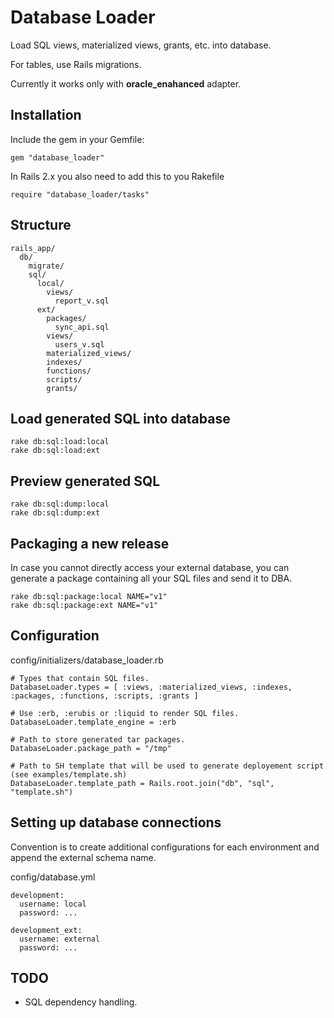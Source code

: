Database Loader
===============

Load SQL views, materialized views, grants, etc. into database.

For tables, use Rails migrations.

Currently it works only with **oracle_enahanced** adapter.

## Installation

Include the gem in your Gemfile:

    gem "database_loader"

In Rails 2.x you also need to add this to you Rakefile

    require "database_loader/tasks"

## Structure

    rails_app/
      db/
        migrate/
        sql/
          local/
            views/
              report_v.sql
          ext/
            packages/
              sync_api.sql
            views/
              users_v.sql
            materialized_views/
            indexes/
            functions/
            scripts/
            grants/

## Load generated SQL into database

    rake db:sql:load:local
    rake db:sql:load:ext

## Preview generated SQL

    rake db:sql:dump:local
    rake db:sql:dump:ext

## Packaging a new release

In case you cannot directly access your external database,
you can generate a package containing all your SQL files and send it to DBA.

    rake db:sql:package:local NAME="v1"
    rake db:sql:package:ext NAME="v1"

## Configuration

config/initializers/database_loader.rb

    # Types that contain SQL files.
    DatabaseLoader.types = [ :views, :materialized_views, :indexes, :packages, :functions, :scripts, :grants ]

    # Use :erb, :erubis or :liquid to render SQL files.
    DatabaseLoader.template_engine = :erb

    # Path to store generated tar packages.
    DatabaseLoader.package_path = "/tmp"

    # Path to SH template that will be used to generate deployement script (see examples/template.sh)
    DatabaseLoader.template_path = Rails.root.join("db", "sql", "template.sh")

## Setting up database connections

Convention is to create additional configurations for
each environment and append the external schema name.

config/database.yml

    development:
      username: local
      password: ...

    development_ext:
      username: external
      password: ...


## TODO

* SQL dependency handling.

